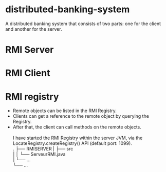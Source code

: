 # distributed-banking-system
A distributed banking system that consists of two parts: one for the client and another for the server.
# RMI Server
# RMI Client
# RMI registry
* Remote objects can be listed in the RMI Registry.
* Clients can get a reference to the remote object by querying the Registry. 
* After that, the client can call methods on the remote objects. <br/>   
I have started the RMI Registry within the server JVM, via the LocateRegistry.createRegistry() API (default port: 1099). <br/> 
    .
    ├── RMISERVER
    |   ├── src                    
    |   │   └── ServeurRMI.java         
    |   └── ...      
    └── ...
